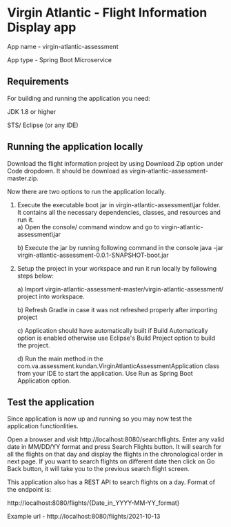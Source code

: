 # Virgin Atlantic - Flight Information Display app

App name - virgin-atlantic-assessment

App type - Spring Boot Microservice

## Requirements

For building and running the application you need:

JDK 1.8 or higher

STS/ Eclipse (or any IDE)

## Running the application locally

Download the flight information project by using Download Zip option under Code dropdown. It should be download as virgin-atlantic-assessment-master.zip.

Now there are two options to run the application locally.
1. Execute the executable boot jar in virgin-atlantic-assessment\jar folder. It contains all the necessary dependencies, classes, and resources and run it.  
    a) Open the console/ command window and go to virgin-atlantic-assessment\jar
  
    b) Execute the jar by running following command in the console
    java -jar virgin-atlantic-assessment-0.0.1-SNAPSHOT-boot.jar

2. Setup the project in your workspace and run it run locally by following steps below:
   
    a) Import virgin-atlantic-assessment-master/virgin-atlantic-assessment/ project into workspace.
  
    b) Refresh Gradle in case it was not refreshed properly after importing project
  
    c) Application should have automatically built if Build Automatically option is enabled otherwise use Eclipse's Build Project option to build the project.
  
    d) Run the main method in the com.va.assessment.kundan.VirginAtlanticAssessmentApplication class from your IDE to start the application. Use Run as Spring Boot Application option.

  
## Test the application

Since application is now up and running so you may now test the application functionlities.

Open a browser and visit http://localhost:8080/searchflights. Enter any valid date in MM/DD/YY format and press Search Flights button. It will search for all the
flights on that day and display the flights in the chronological order in next page. If you want to search flights on different date then click on Go Back button,
it will take you to the previous search flight screen.

This application also has a REST API to search flights on a day. Format of the endpoint is:

http://localhost:8080/flights/{Date_in_YYYY-MM-YY_format}  

Example url - http://localhost:8080/flights/2021-10-13

